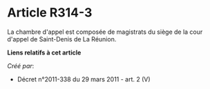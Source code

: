 # Article R314-3

La chambre d'appel est composée de magistrats du siège de la cour d'appel de Saint-Denis de La Réunion.

**Liens relatifs à cet article**

_Créé par_:

  - Décret n°2011-338 du 29 mars 2011 - art. 2 (V)
